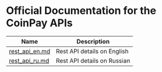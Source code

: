# Official Documentation for the CoinPay APIs


Name | Description
------------ | ------------
[rest_api_en.md](./rest_api_en.md) | Rest API details on English
[rest_api_ru.md](./rest_api_ru.md) | Rest API details on Russian 
